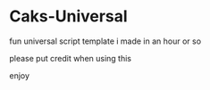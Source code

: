 # Caks-Universal
fun universal script template i made in an hour or so

please put credit when using this

enjoy
